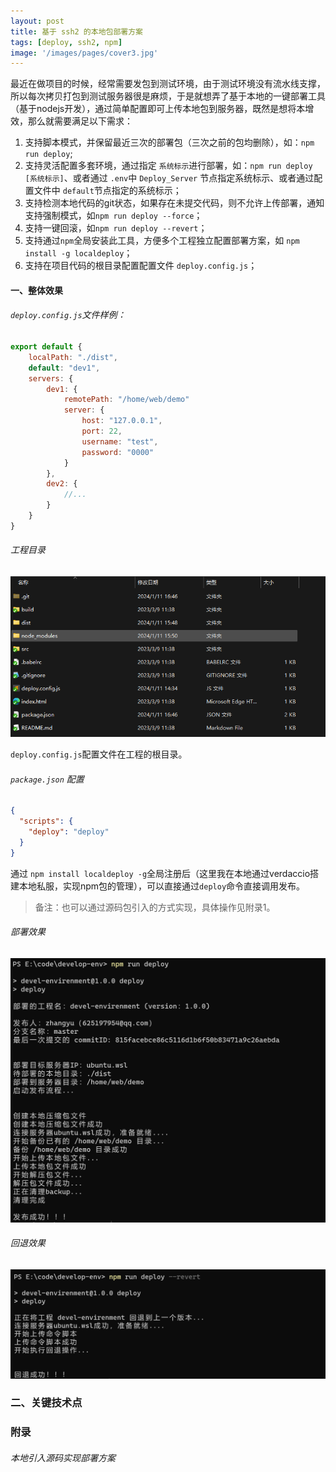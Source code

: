```yaml
---
layout: post
title: 基于 ssh2 的本地包部署方案
tags: [deploy, ssh2, npm]
image: '/images/pages/cover3.jpg'
---
```


最近在做项目的时候，经常需要发包到测试环境，由于测试环境没有流水线支撑，所以每次拷贝打包到测试服务器很是麻烦，于是就想弄了基于本地的一键部署工具（基于nodejs开发），通过简单配置即可上传本地包到服务器，既然是想将本增效，那么就需要满足以下需求：

1. 支持脚本模式，并保留最近三次的部署包（三次之前的包均删除），如：`npm run deploy`;
2. 支持灵活配置多套环境，通过指定 `系统标示`进行部署，如：`npm run deploy [系统标示]`、或者通过 `.env`中 `Deploy_Server`  节点指定系统标示、或者通过配置文件中 `default`节点指定的系统标示；
3. 支持检测本地代码的git状态，如果存在未提交代码，则不允许上传部署，通知支持强制模式，如`npm run deploy --force`；
4. 支持一键回滚，如`npm run deploy --revert`；
5. 支持通过`npm`全局安装此工具，方便多个工程独立配置部署方案，如 `npm install -g localdeploy`；
6. 支持在项目代码的根目录配置配置文件 `deploy.config.js`；

####  一、整体效果

###### `deploy.config.js`文件样例：

```javascript
export default {
    localPath: "./dist",
    default: "dev1",
    servers: {
        dev1: {
            remotePath: "/home/web/demo"
            server: {
                host: "127.0.0.1",
                port: 22,
                username: "test",
                password: "0000"
            }
        },
        dev2: {
            //...
        }
    }
}
```

###### 工程目录

![alt](/images/posts/deploy/01.png)

`deploy.config.js`配置文件在工程的根目录。

###### `package.json` 配置

```json
{
  "scripts": {
    "deploy": "deploy"
  }
}
```

通过 `npm install localdeploy -g`全局注册后（这里我在本地通过verdaccio搭建本地私服，实现npm包的管理），可以直接通过`deploy`命令直接调用发布。

> 备注：也可以通过源码包引入的方式实现，具体操作见附录1。

###### 部署效果

![alt](/images/posts/deploy/02.png)

###### 回退效果

![alt](/images/posts/deploy/03.png)



### 二、关键技术点



### 附录

###### 本地引入源码实现部署方案

